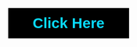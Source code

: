 <!DOCTYPE html>
<html lang="en">
  <head>
    <meta charset="UTF-8" />
    <meta http-equiv="X-UA-Compatible" content="IE=edge" />
    <meta name="viewport" content="width=device-width, initial-scale=1.0" />
    <title>Portfolio</title>
    <style>
      .btn {
        padding: 0.75rem 3rem;
        font-size: 1.2rem;
        font-weight: 600;
        border: 2px solid transparent;
        outline: none;
        cursor: pointer;
        transition: all 0.6s ease;
        font-size: 30px;
      }
      .btn-primary {
        background: black;
        color: rgb(9, 218, 255);
      }
      .btn-primary:hover {
        background: transparent;
        background: rgb(0, 255, 255);
        border:4px solid rgb(0, 0, 0);
        color: black; 
      }
    </style>
  </head>
  <body>
    <a href="https://meghadri-koley.github.io/me/" target="_blank">
      <button class="btn btn-primary btn-primary:hover">Click Here</button>
    </a>
  </body>
</html>
